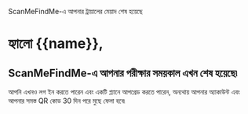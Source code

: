 ScanMeFindMe-এ আপনার ট্রায়ালের মেয়াদ শেষ হয়েছে

<h1>হ্যালো {{name}},</h1>
<h2> ScanMeFindMe-এ আপনার পরীক্ষার সময়কাল এখন শেষ হয়েছে৷</h2>
<p> আপনি এখনও লগ ইন করতে পারেন এবং একটি প্ল্যানে আপগ্রেড করতে পারেন, অন্যথায় আপনার অ্যাকাউন্ট এবং আপনার সমস্ত QR কোড 30 দিন পরে মুছে ফেলা হবে৷</p>